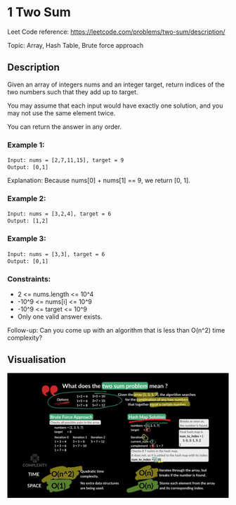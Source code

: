 # 1 Two Sum

Leet Code reference: https://leetcode.com/problems/two-sum/description/

Topic: Array, Hash Table, Brute force approach

## Description 

Given an array of integers nums and an integer target, return indices of the two numbers such that they add up to target.

You may assume that each input would have exactly one solution, and you may not use the same element twice.

You can return the answer in any order.

### Example 1:

    Input: nums = [2,7,11,15], target = 9 
    Output: [0,1]

Explanation: Because nums[0] + nums[1] == 9, we return [0, 1].

### Example 2:

    Input: nums = [3,2,4], target = 6
    Output: [1,2]

### Example 3:

    Input: nums = [3,3], target = 6
    Output: [0,1]
 

### Constraints:

- 2 <= nums.length <= 10^4
- -10^9 <= nums[i] <= 10^9
- -10^9 <= target <= 10^9
- Only one valid answer exists.
 

Follow-up: Can you come up with an algorithm that is less than O(n^2) time complexity?


## Visualisation

![001_two_sum.png](../../images/001_two_sum.png)
